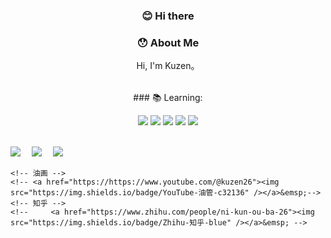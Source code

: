 <div align="center">

### 😊 Hi there 

### 😯 About Me
<table>
<p style="text-indent: 0;">Hi, I'm Kuzen。</p>
<!--   
  <tr>
    <td style="width: 100%; text-align: left;">
      个人简介 
      
      <p style="text-indent: 0;">热爱编程、画画、读书、设计、旅行.</p>
      <p style="text-indent: 0;">学习设计的我对代码产生浓厚的兴趣,努力想成为一个全栈开发者.</p>
      <p style="text-indent: 0;"><strong>Your time is limited, so don’t waste it living someone else’s life. Don’t let the noise of others’ opinions drown out your own inner voice.</strong></p>
    </td>
    <td>
       图片 
      <img src="https://raw.githubusercontent.com/chumen-Lu/tuchuang/main/img/white_%E5%89%AF%E6%9C%AC.png" style="width: 88px; height: auto; display: block;">
    </td>
  </tr>
   -->
</table>


<div>
### 📚 Learning:

<code><img src="https://img.shields.io/badge/typescript-%23007ACC.svg?style=for-the-badge&logo=typescript&logoColor=white"/></code>
<code><img src="https://img.shields.io/badge/react-%2320232a.svg?style=for-the-badge&logo=react&logoColor=%2361DAFB"/></code>
<code><img src="https://img.shields.io/badge/node.js-6DA55F?style=for-the-badge&logo=node.js&logoColor=white"/></code>
<code><img src="https://img.shields.io/badge/nestjs-%23E0234E.svg?style=for-the-badge&logo=nestjs&logoColor=white"/></code>
<code><img src="https://img.shields.io/badge/vuejs-%2335495e.svg?style=for-the-badge&logo=vuedotjs&logoColor=%234FC08D"/></code>
</div>
<br>
</div>
  <!-- profile logo 个人资料徽标 -->
  <div>
  <!-- 推特 -->
    <a href="https://x.com/kuzen_so"><img src="https://img.shields.io/badge/Twitter-推特-blue" /></a>&emsp;
    <!-- 个人站 -->
    <a href="https://www.kuzen.top"><img src="https://img.shields.io/badge/Blog-%E5%8D%9A%E5%AE%A2-orange?style=flat" /></a>&emsp;
    <!-- v2ex -->
    <a href="https://www.v2ex.com/member/xiaokunda"><img src="https://img.shields.io/badge/v2ex-V%E7%AB%99-%7B%7D" /></a>&emsp;
    <!-- 小红书 -->
    <!-- <a href="https://www.xiaohongshu.com/user/profile/5ce2c30400000000180291c5?m_source=mengfanwetab"><img src="https://img.shields.io/badge/xiaohongshu-%E5%B0%8F%E7%BA%A2%E4%B9%A6-%7B%7D?color=red" /></a>&emsp; -->
    <!-- 哔哩哔哩 -->
    <!-- <a href="https://space.bilibili.com/320648841"><img src="https://img.shields.io/badge/Bilibili-B站-ff69b4" /></a>&emsp; -->

    <!-- 油画 -->
    <!-- <a href="https://https://www.youtube.com/@kuzen26"><img src="https://img.shields.io/badge/YouTube-油管-c32136" /></a>&emsp;-->
    <!-- 知乎 -->
    <!--     <a href="https://www.zhihu.com/people/ni-kun-ou-ba-26"><img src="https://img.shields.io/badge/Zhihu-知乎-blue" /></a>&emsp; -->
  </div>
  
